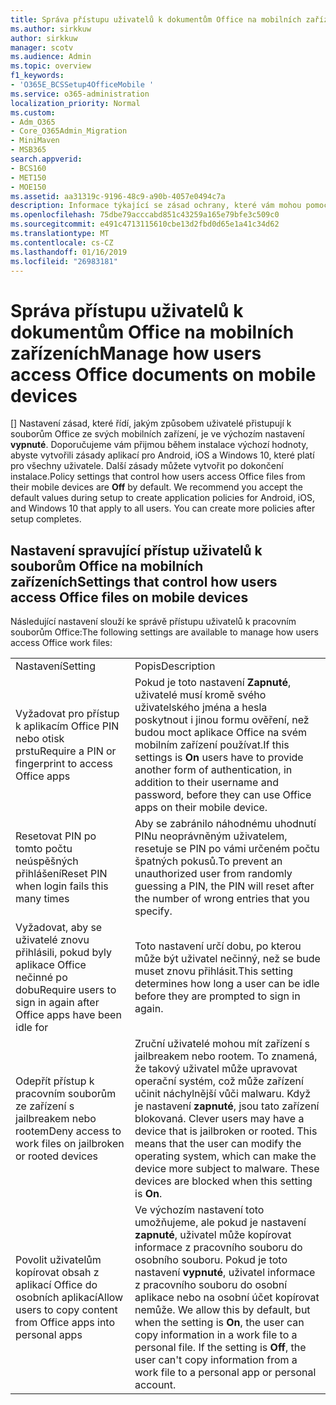 ```yaml
---
title: Správa přístupu uživatelů k dokumentům Office na mobilních zařízeních
ms.author: sirkkuw
author: sirkkuw
manager: scotv
ms.audience: Admin
ms.topic: overview
f1_keywords:
- 'O365E_BCSSetup4OfficeMobile '
ms.service: o365-administration
localization_priority: Normal
ms.custom:
- Adm_O365
- Core_O365Admin_Migration
- MiniMaven
- MSB365
search.appverid:
- BCS160
- MET150
- MOE150
ms.assetid: aa31319c-9196-48c9-a90b-4057e0494c7a
description: Informace týkající se zásad ochrany, které vám mohou pomoci zabezpečený přístup k aplikacím sady Office z mobilních zařízení.
ms.openlocfilehash: 75dbe79acccabd851c43259a165e79bfe3c509c0
ms.sourcegitcommit: e491c4713115610cbe13d2fbd0d65e1a41c34d62
ms.translationtype: MT
ms.contentlocale: cs-CZ
ms.lasthandoff: 01/16/2019
ms.locfileid: "26983181"
---
```

# <a name="manage-how-users-access-office-documents-on-mobile-devices"></a><span data-ttu-id="56658-103">Správa přístupu uživatelů k dokumentům Office na mobilních zařízeních</span><span class="sxs-lookup"><span data-stu-id="56658-103">Manage how users access Office documents on mobile devices</span></span>

 <span data-ttu-id="56658-p101">[] Nastavení zásad, které řídí, jakým způsobem uživatelé přistupují k souborům Office ze svých mobilních zařízení, je ve výchozím nastavení **vypnuté**. Doporučujeme vám přijmou během instalace výchozí hodnoty, abyste vytvořili zásady aplikací pro Android, iOS a Windows 10, které platí pro všechny uživatele. Další zásady můžete vytvořit po dokončení instalace.</span><span class="sxs-lookup"><span data-stu-id="56658-p101">Policy settings that control how users access Office files from their mobile devices are **Off** by default. We recommend you accept the default values during setup to create application policies for Android, iOS, and Windows 10 that apply to all users. You can create more policies after setup completes.</span></span> 
  
## <a name="settings-that-control-how-users-access-office-files-on-mobile-devices"></a><span data-ttu-id="56658-107">Nastavení spravující přístup uživatelů k souborům Office na mobilních zařízeních</span><span class="sxs-lookup"><span data-stu-id="56658-107">Settings that control how users access Office files on mobile devices</span></span>

<span data-ttu-id="56658-108">Následující nastavení slouží ke správě přístupu uživatelů k pracovním souborům Office:</span><span class="sxs-lookup"><span data-stu-id="56658-108">The following settings are available to manage how users access Office work files:</span></span>
  
|||
|:-----|:-----|
|<span data-ttu-id="56658-109">Nastavení</span><span class="sxs-lookup"><span data-stu-id="56658-109">Setting</span></span>  <br/> |<span data-ttu-id="56658-110">Popis</span><span class="sxs-lookup"><span data-stu-id="56658-110">Description</span></span>  <br/> |
|<span data-ttu-id="56658-111">Vyžadovat pro přístup k aplikacím Office PIN nebo otisk prstu</span><span class="sxs-lookup"><span data-stu-id="56658-111">Require a PIN or fingerprint to access Office apps</span></span>  <br/> |<span data-ttu-id="56658-112">Pokud je toto nastavení **Zapnuté**, uživatelé musí kromě svého uživatelského jména a hesla poskytnout i jinou formu ověření, než budou moct aplikace Office na svém mobilním zařízení používat.</span><span class="sxs-lookup"><span data-stu-id="56658-112">If this settings is **On** users have to provide another form of authentication, in addition to their username and password, before they can use Office apps on their mobile device.</span></span>  <br/> |
|<span data-ttu-id="56658-113">Resetovat PIN po tomto počtu neúspěšných přihlášení</span><span class="sxs-lookup"><span data-stu-id="56658-113">Reset PIN when login fails this many times</span></span>  <br/> |<span data-ttu-id="56658-114">Aby se zabránilo náhodnému uhodnutí PINu neoprávněným uživatelem, resetuje se PIN po vámi určeném počtu špatných pokusů.</span><span class="sxs-lookup"><span data-stu-id="56658-114">To prevent an unauthorized user from randomly guessing a PIN, the PIN will reset after the number of wrong entries that you specify.</span></span>  <br/> |
|<span data-ttu-id="56658-115">Vyžadovat, aby se uživatelé znovu přihlásili, pokud byly aplikace Office nečinné po dobu</span><span class="sxs-lookup"><span data-stu-id="56658-115">Require users to sign in again after Office apps have been idle for</span></span>  <br/> |<span data-ttu-id="56658-116">Toto nastavení určí dobu, po kterou může být uživatel nečinný, než se bude muset znovu přihlásit.</span><span class="sxs-lookup"><span data-stu-id="56658-116">This setting determines how long a user can be idle before they are prompted to sign in again.</span></span>  <br/> |
|<span data-ttu-id="56658-117">Odepřít přístup k pracovním souborům ze zařízení s jailbreakem nebo rootem</span><span class="sxs-lookup"><span data-stu-id="56658-117">Deny access to work files on jailbroken or rooted devices</span></span>  <br/> |<span data-ttu-id="56658-p102">Zruční uživatelé mohou mít zařízení s jailbreakem nebo rootem. To znamená, že takový uživatel může upravovat operační systém, což může zařízení učinit náchylnější vůči malwaru. Když je nastavení **zapnuté**, jsou tato zařízení blokovaná.  </span><span class="sxs-lookup"><span data-stu-id="56658-p102">Clever users may have a device that is jailbroken or rooted. This means that the user can modify the operating system, which can make the device more subject to malware. These devices are blocked when this setting is **On**.  </span></span><br/> |
|<span data-ttu-id="56658-121">Povolit uživatelům kopírovat obsah z aplikací Office do osobních aplikací</span><span class="sxs-lookup"><span data-stu-id="56658-121">Allow users to copy content from Office apps into personal apps</span></span>  <br/> |<span data-ttu-id="56658-p103">Ve výchozím nastavení toto umožňujeme, ale pokud je nastavení **zapnuté**, uživatel může kopírovat informace z pracovního souboru do osobního souboru. Pokud je toto nastavení **vypnuté**, uživatel informace z pracovního souboru do osobní aplikace nebo na osobní účet kopírovat nemůže.  </span><span class="sxs-lookup"><span data-stu-id="56658-p103">We allow this by default, but when the setting is **On**, the user can copy information in a work file to a personal file. If the setting is **Off**, the user can't copy information from a work file to a personal app or personal account.  </span></span><br/> |
   

